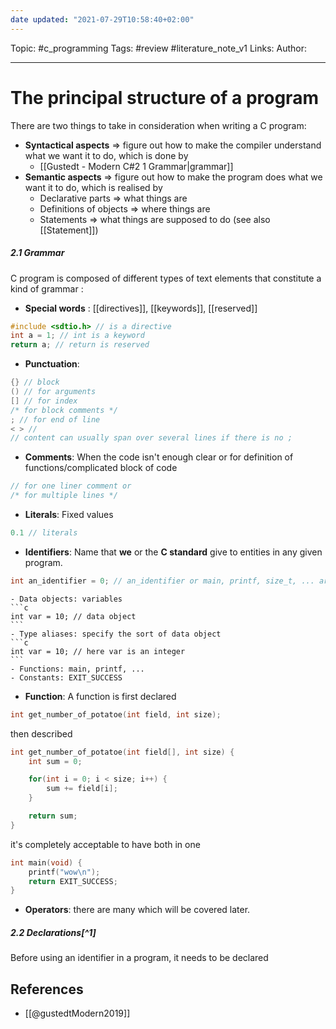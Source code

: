 ```yaml
---
date updated: "2021-07-29T10:58:40+02:00"
---
```


Topic: #c_programming
Tags: #review #literature_note_v1
Links:
Author:

---

# The principal structure of a program

There are two things to take in consideration when writing a C program:

- **Syntactical aspects** => figure out how to make the compiler understand what we want it to do, which is done by
  - [[Gustedt - Modern C#2 1 Grammar|grammar]]
- **Semantic aspects** => figure out how to make the program does what we want it to do, which is realised by
  - Declarative parts => what things are
  - Definitions of objects => where things are
  - Statements => what things are supposed to do (see also [[Statement]])

##### 2.1 Grammar

C program is composed of different types of text elements that constitute a kind of grammar :

- **Special words** : [[directives]], [[keywords]], [[reserved]]

```c
#include <sdtio.h> // is a directive
int a = 1; // int is a keyword
return a; // return is reserved
```

- **Punctuation**:

```c
{} // block
() // for arguments
[] // for index
/* for block comments */
; // for end of line
< > //
// content can usually span over several lines if there is no ;
```

- **Comments**: When the code isn't enough clear or for definition of functions/complicated block of code

```c
// for one liner comment or
/* for multiple lines */
```

- **Literals**: Fixed values

```c
0.1 // literals
```

- **Identifiers**: Name that **we** or the **C standard** give to entities in any given program.

```c
int an_identifier = 0; // an_identifier or main, printf, size_t, ... are identifiers which we or the C standard give to entities
```

    - Data objects: variables
    ```c
    int var = 10; // data object
    ```
    - Type aliases: specify the sort of data object
    ```c
    int var = 10; // here var is an integer
    ```
    - Functions: main, printf, ...
    - Constants: EXIT_SUCCESS

- **Function**: A function is first declared

```c
int get_number_of_potatoe(int field, int size);
```

then described

```c
int get_number_of_potatoe(int field[], int size) {
	int sum = 0;

	for(int i = 0; i < size; i++) {
		sum += field[i];
	}

	return sum;
}
```

it's completely acceptable to have both in one

```c
int main(void) {
	printf("wow\n");
	return EXIT_SUCCESS;
}
```

- **Operators**: there are many which will be covered later.

##### 2.2 Declarations[^1]

Before using an identifier in a program, it needs to be declared

## References

- [[@gustedtModern2019]]

